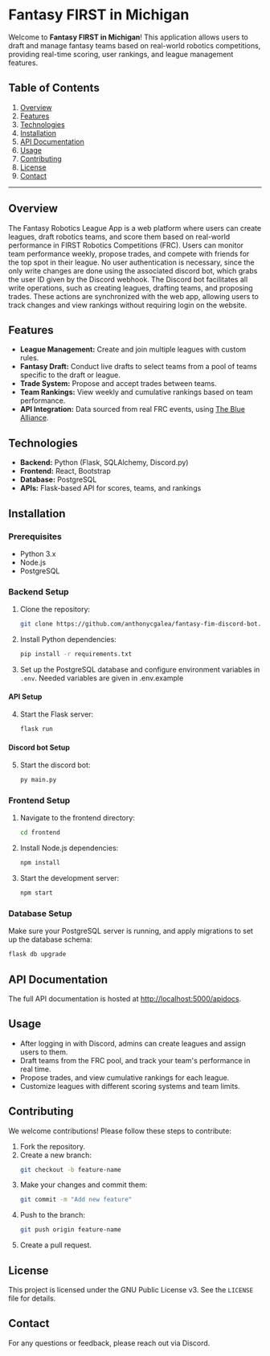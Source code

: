 # **Fantasy FIRST in Michigan**

Welcome to **Fantasy FIRST in Michigan**! This application allows users to draft and manage fantasy teams based on real-world robotics competitions, providing real-time scoring, user rankings, and league management features.

## **Table of Contents**

1. [Overview](#overview)
2. [Features](#features)
3. [Technologies](#technologies)
4. [Installation](#installation)
5. [API Documentation](#api-documentation)
6. [Usage](#usage)
7. [Contributing](#contributing)
8. [License](#license)
9. [Contact](#contact)

---

## **Overview**

The Fantasy Robotics League App is a web platform where users can create leagues, draft robotics teams, and score them based on real-world performance in FIRST Robotics Competitions (FRC). Users can monitor team performance weekly, propose trades, and compete with friends for the top spot in their league. No user authentication is necessary, since the only write changes are done using the associated discord bot, which grabs the user ID given by the Discord webhook. The Discord bot facilitates all write operations, such as creating leagues, drafting teams, and proposing trades. These actions are synchronized with the web app, allowing users to track changes and view rankings without requiring login on the website.

## **Features**

- **League Management:** Create and join multiple leagues with custom rules.
- **Fantasy Draft:** Conduct live drafts to select teams from a pool of teams specific to the draft or league.
- **Trade System:** Propose and accept trades between teams.
- **Team Rankings:** View weekly and cumulative rankings based on team performance.
- **API Integration:** Data sourced from real FRC events, using [The Blue Alliance](https://www.thebluealliance.com/apidocs).

## **Technologies**

- **Backend:** Python (Flask, SQLAlchemy, Discord.py)
- **Frontend:** React, Bootstrap
- **Database:** PostgreSQL
- **APIs:** Flask-based API for scores, teams, and rankings

## **Installation**

### **Prerequisites**

- Python 3.x
- Node.js
- PostgreSQL

### **Backend Setup**

1. Clone the repository:
   ```bash
   git clone https://github.com/anthonycgalea/fantasy-fim-discord-bot.git
   ```
2. Install Python dependencies:
   ```bash
   pip install -r requirements.txt
   ```
3. Set up the PostgreSQL database and configure environment variables in `.env`. Needed variables are given in .env.example

#### **API Setup**

4. Start the Flask server:
   ```bash
   flask run
   ```

#### **Discord bot Setup**

5. Start the discord bot:
    ```bash
    py main.py
    ```

### **Frontend Setup**

1. Navigate to the frontend directory:
   ```bash
   cd frontend
   ```
2. Install Node.js dependencies:
   ```bash
   npm install
   ```
3. Start the development server:
   ```bash
   npm start
   ```

### **Database Setup**

Make sure your PostgreSQL server is running, and apply migrations to set up the database schema:

```bash
flask db upgrade
```

## **API Documentation**

The full API documentation is hosted at [http://localhost:5000/apidocs](http://localhost:5000/apidocs).

## **Usage**

- After logging in with Discord, admins can create leagues and assign users to them.
- Draft teams from the FRC pool, and track your team's performance in real time.
- Propose trades, and view cumulative rankings for each league.
- Customize leagues with different scoring systems and team limits.

## **Contributing**

We welcome contributions! Please follow these steps to contribute:

1. Fork the repository.
2. Create a new branch:
   ```bash
   git checkout -b feature-name
   ```
3. Make your changes and commit them:
   ```bash
   git commit -m "Add new feature"
   ```
4. Push to the branch:
   ```bash
   git push origin feature-name
   ```
5. Create a pull request.

## **License**

This project is licensed under the GNU Public License v3. See the `LICENSE` file for details.

## **Contact**

For any questions or feedback, please reach out via Discord.

